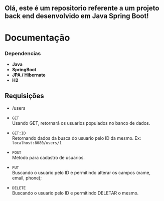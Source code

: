 <h2>Olá, este é um repositorio referente a um projeto back end desenvolvido em Java Spring Boot!</h2>

# Documentação

<h3>Dependencias</h3>

* **Java**
* **SpringBoot**
* **JPA / Hibernate**
* **H2**

## Requisições
 
  * /users <br>
  
   * `GET` <br>
      Usando GET, retornará os usuarios populados no banco de dados. 
   * `GET:ID` <br>
      Retornando dados da busca do usuario pelo ID da mesmo. Ex: `localhost:8080/users/1`<br>
   * `POST` <br>
      Metodo para cadastro de usuarios.
   * `PUT` <br>
      Buscando o usuário pelo ID e permitindo alterar os campos (name, email, phone);
   * `DELETE` <br>
      Buscando o usuario pelo ID e permitindo DELETAR o mesmo.    
      
  
  
